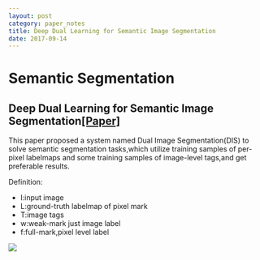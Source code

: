 ```yaml
---
layout: post
category: paper_notes
title: Deep Dual Learning for Semantic Image Segmentation 
date: 2017-09-14
---
```

# Semantic Segmentation

## Deep Dual Learning for Semantic Image Segmentation[[Paper]](http://personal.ie.cuhk.edu.hk/~pluo/pdf/luoWLWiccv17.pdf)

This paper proposed a system named Dual Image Segmentation(DIS) to solve semantic segmentation tasks,which utilize training samples of per-pixel labelmaps and some training samples of image-level tags,and get preferable results.

Definition:
- I:input image
- L:ground-truth labelmap of pixel mark
- T:image tags
- w:weak-mark just image label
- f:full-mark,pixel level label



![](/assets/paper_notes/DDualLearing_SS/image1.jpg)
